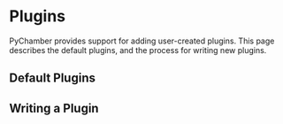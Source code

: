 # Plugins

PyChamber provides support for adding user-created plugins. This page describes
the default plugins, and the process for writing new plugins.

## Default Plugins

## Writing a Plugin
